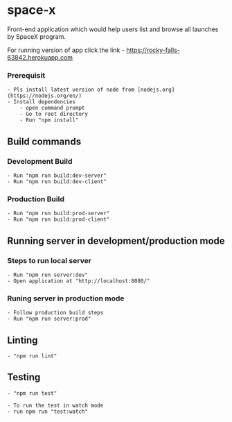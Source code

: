 # space-x
Front-end application which would help users list and browse all launches by SpaceX program. 

For running version of app click the link
    - https://rocky-falls-63842.herokuapp.com


### Prerequisit
    - Pls install latest version of node from [nodejs.org](https://nodejs.org/en/)
    - Install dependencies
        - open command prompt
        - Go to root directory
        - Run "npm install"



## Build commands
### Development Build
    - Run "npm run build:dev-server"
    - Run "npm run build:dev-client"

### Production Build
    - Run "npm run build:prod-server"
    - Run "npm run build:prod-client"


## Running server in development/production mode
### Steps to run local server
    - Run "npm run server:dev"
    - Open application at "http://localhost:8080/"

### Runing server in production mode
    - Follow production build steps
    - Run "npm run server:prod"

## Linting
    - "npm run lint"

## Testing
    - "npm run test"

    - To run the test in watch mode
    - run npm run "test:watch"